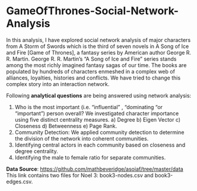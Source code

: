 # GameOfThrones-Social-Network-Analysis

In this analysis, I have explored social network analysis of major characters from A Storm of
Swords which is the third of seven novels in A Song of Ice and Fire [Game of Thrones], a fantasy series by
American author George R. R. Martin. George R. R. Martin’s “A Song of Ice and Fire” series stands among
the most richly imagined fantasy sagas of our time. The books are populated by hundreds of characters
enmeshed in a complex web of alliances, loyalties, histories and conflicts. We have tried to change this
complex story into an interaction network.

Following **analytical questions** are being answered using network analysis:
1) Who is the most important (i.e. “influential” , “dominating “or “important”) person overall?
We investigated character importance using five distinct centrality measures.
a) Degree
b) Eigen Vector
c) Closeness
d) Betweenness
e) Page Rank.
2) Community Detection: We applied community detection to determine the division of the network
into coherent communities.
3) Identifying central actors in each community based on closeness and degree centrality.
4) Identifying the male to female ratio for separate communities.

**Data Source**: https://github.com/mathbeveridge/asoiaf/tree/master/data
This link contains two files for Noel 3: book3-nodes.csv and book3-edges.csv. 
